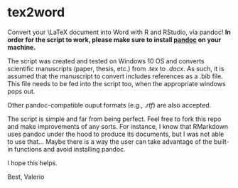 # tex2word
Convert your \LaTeX document into Word with R and RStudio, via pandoc!
**In order for the script to work, please make sure to install [pandoc](https://pandoc.org/) on your machine.**

The script was created and tested on Windows 10 OS and converts scientific manuscripts
(paper, thesis, etc.) from *.tex* to *.docx*.
As such, it is assumed that the manuscript to convert includes references as a .bib file.
This file needs to be fed into the script too, when the appropriate windows pops out.

Other pandoc-compatible ouput formats (e.g., *.rtf*) are also accepted.

The script is simple and far from being perfect. Feel free to fork this repo and make improvements of any sorts.
For instance, I know that RMarkdown uses pandoc under the hood to produce its documents, but I was not able
to use that... Maybe there is a way the user can take advantage of the built-in functions and avoid
installing pandoc.

I hope this helps.

Best,
Valerio
